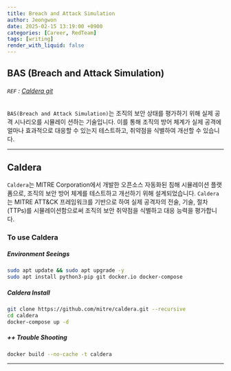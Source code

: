 ```yaml
---
title: Breach and Attack Simulation
author: Jeongwon
date: 2025-02-15 13:19:00 +0900
categories: [Career, RedTeam]
tags: [writing]
render_with_liquid: false
---
```

## BAS (Breach and Attack Simulation)

###### `REF` : [Caldera git](https://github.com/mitre/caldera)

`BAS(Breach and Attack Simulation)`는 조직의 보안 상태를 평가하기 위해 실제 공격 시나리오를 시뮬레이
션하는 기술입니다. 이를 통해 조직의 방어 체계가 실제 공격에 얼마나 효과적으로 대응할 수 있는지 테스트하고, 취약점을 식별하여 개선할 수 있습니다.

---
## Caldera
`Caldera`는 MITRE Corporation에서 개발한 오픈소스 자동화된 침해 시뮬레이션 플랫폼으로, 조직의 보안 방어 체계를 테스트하고 개선하기 위해 설계되었습니다. `Caldera`는 MITRE ATT&CK 프레임워크를 기반으로 하여 실제 공격자의 전술, 기술, 절차(TTPs)를 시뮬레이션함으로써 조직의 보안 취약점을 식별하고 대응 능력을 평가합니다.

### To use Caldera

##### Environment Seeings
```bash
sudo apt update && sudo apt upgrade -y
sudo apt install python3-pip git docker.io docker-compose
```

##### Caldera Install
```bash
git clone https://github.com/mitre/caldera.git --recursive
cd caldera
docker-compose up -d
```

##### ++ Trouble Shooting
```bash
docker build --no-cache -t caldera
```

---




